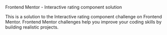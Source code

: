 Frontend Mentor - Interactive rating component solution

This is a solution to the Interactive rating component challenge on Frontend Mentor. Frontend Mentor challenges help you improve your coding skills by building realistic projects.
